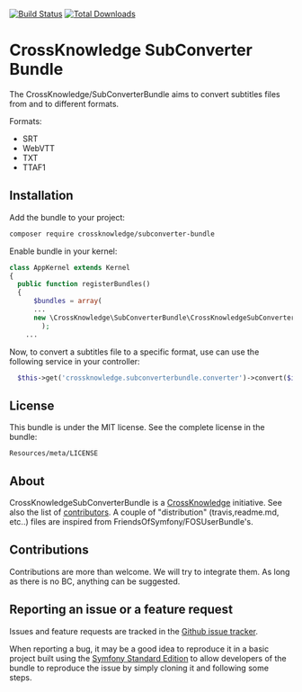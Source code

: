 [![Build Status](https://api.travis-ci.org/CrossKnowledge/SubConverterBundle.svg?branch=master)](https://travis-ci.org/CrossKnowledge/SubConverterBundle) [![Total Downloads](https://poser.pugx.org/crossknowledge/subconverter-bundle/downloads.svg)](https://packagist.org/packages/crossknowledge/subconverter-bundle)

CrossKnowledge SubConverter Bundle
===============================

The CrossKnowledge/SubConverterBundle aims to convert subtitles files from and to different formats.

Formats:

- SRT
- WebVTT
- TXT
- TTAF1

Installation
------------

Add the bundle to your project:
```bash
composer require crossknowledge/subconverter-bundle
```
Enable bundle in your kernel:
```php
class AppKernel	extends Kernel
{
  public function registerBundles()
  {
	  $bundles = array(
      ...
      new \CrossKnowledge\SubConverterBundle\CrossKnowledgeSubConverterBundle(),
		);
    ...
```

Now, to convert a subtitles file to a specific format, use can use the following service in your controller:
```php
  $this->get('crossknowledge.subconverterbundle.converter')->convert($inputFilePath, $outputFilePath, $outputFormat, $includeBom);
```

License
-------

This bundle is under the MIT license. See the complete license in the bundle:

    Resources/meta/LICENSE

About
-----

CrossKnowledgeSubConverterBundle is a [CrossKnowledge](https://crossknowledge.com) initiative.
See also the list of [contributors](https://github.com/CrossKnowledge/SubConverterBundle/contributors).
A couple of "distribution" (travis,readme.md, etc..) files are inspired from FriendsOfSymfony/FOSUserBundle's.

Contributions
-------------

Contributions are more than welcome.
We will try to integrate them. As long as there is no BC, anything can be suggested.


Reporting an issue or a feature request
---------------------------------------

Issues and feature requests are tracked in the [Github issue tracker](https://github.com/CrossKnowledge/SubConverterBundle/issues).

When reporting a bug, it may be a good idea to reproduce it in a basic project
built using the [Symfony Standard Edition](https://github.com/symfony/symfony-standard)
to allow developers of the bundle to reproduce the issue by simply cloning it
and following some steps.
